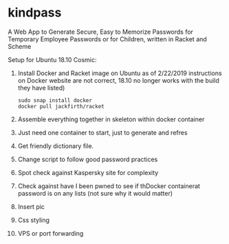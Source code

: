 # kindpass
A Web App to Generate Secure, Easy to Memorize Passwords for Temporary Employee Passwords or for Children, written in Racket and Scheme

Setup for Ubuntu 18.10 Cosmic:

1. Install Docker and Racket image on Ubuntu
   as of 2/22/2019 instructions on Docker website are not correct, 18.10 no longer works with the build they have listed)

    ```
    sudo snap install docker
    docker pull jackfirth/racket
    ```

2.  Assemble everything together in skeleton within docker container 
3.  Just need one container to start, just to generate and refres
4.  Get friendly dictionary file.
5.  Change script to follow good password practices
6.  Spot check against Kaspersky site for complexity
7.  Check against have I been pwned to see if thDocker containerat password is on any lists (not sure why it would matter)
8.  Insert pic
9.  Css styling
10. VPS or port forwarding